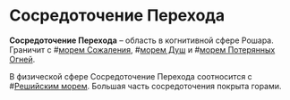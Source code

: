 # Сосредоточение Перехода

**Сосредоточение Перехода** – область в когнитивной сфере Рошара. Граничит с #[морем Сожаления](locations/sea-of-regret), #[морем Душ](locations/sea-of-souls) и #[морем Потерянных Огней](locations/sea-of-lost-lights).

В физической сфере Сосредоточение Перехода соотносится с #[Решийским морем](locations/reshi-sea). Большая часть сосредоточения покрыта горами.
